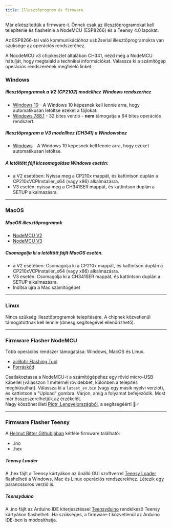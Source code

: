 ```yaml
---
title: Illesztőprogram és firmware
---
```


Már elkészítettük a firmware-t. Önnek csak az illesztőprogramokat kell telepítenie és flashelnie a NodeMCU (ESP8266) és a Teensy 4.0 lapokat.

Az ESP8266-tal való kommunikációhoz usb2serial illesztőprogramokra van szüksége az operációs rendszeréhez.

A NocdeMCU v3 chipkészlet általában CH341, nézd meg a NodeMCU hátulját, hogy megtaláld a technikai információkat. Válassza ki a számítógép operációs rendszerének megfelelő linket.

### Windows

##### illesztőprogramok a V2 (CP2102) modellhez Windows rendszerhez
* [Windows 10](https://www.silabs.com/documents/public/software/CP210x_Universal_Windows_Driver.zip) - A Windows 10 képesnek kell lennie arra, hogy automatikusan letöltse ezeket a fájlokat.
* [Windows 788.1](https://www.silabs.com/documents/public/software/CP210x_Windows_Drivers.zip) - 32 bites verzió - **nem** támogatja a 64 bites operációs rendszert.

##### illesztőprogram a V3 modellhez (CH341) a Windowshoz
* [Windows](http://www.wch.cn/downloads/file/5.html) - A Windows 10 képesnek kell lennie arra, hogy ezeket automatikusan letöltse.

##### A letöltött fájl kicsomagolása Windows esetén:
* a V2 esetében: Nyissa meg a CP210x mappát, és kattintson duplán a CP210xVCPInstaller_x64 (vagy x86) alkalmazásra.
* V3 esetén: nyissa meg a CH341SER mappát, és kattintson duplán a SETUP alkalmazásra.

---

### MacOS

##### MacOS illesztőprogramok
* [NodeMCU V2](https://www.silabs.com/documents/public/software/Mac_OSX_VCP_Driver.zip)
* [NodeMCU V3](http://www.wch.cn/downloads/file/178.html)

##### Csomagolja ki a letöltött fájlt MacOS esetén.
* a V2 esetében: Csomagolja ki a CP210x mappát, és kattintson duplán a CP210xVCPInstaller_x64 (vagy x86) alkalmazásra.
* V3 esetén: Csomagolja ki a CH341SER mappát, és kattintson duplán a SETUP alkalmazásra.
* Indítsa újra a Mac számítógépet

---

### Linux
Nincs szükség illesztőprogramok telepítésére. A chipnek közvetlenül támogatottnak kell lennie (dmesg segítségével ellenőrizhető).

---
### Firmware Flasher NodeMCU
Több operációs rendszer támogatása: Windows, MacOS és Linux.

* [airRohr Flashing Tool](http://firmware.sensor.community/airrohr/flashing-tool/)
* [Forráskód](https://github.com/opendata-stuttgart/airrohr-firmware-flasher)

Csatlakoztassa a NodeMCU-t a számítógépéhez egy rövid micro-USB kábellel (válasszon 1 méternél rövidebbet, különben a telepítés meghiúsulhat). Válassza ki a `latest_en.bin` (vagy egy másik nyelvi verziót), és kattintson a "Upload" gombra.
Várjon, amíg a folyamat befejeződik. Most már összeszerelhetjük az érzékelőt.
<br>
Nagy köszönet illeti [Piotr, Lengyelországból](https://dropbox.inf.re), a segítségéért! 🙋♂️

---
### Firmware Flasher Teensy
A [Helmut Bitter Githubjában](https://github.com/hbitter/DNMS/tree/master/Firmware) kétféle firmware található:
* .ino
* .hex

##### Teensy Loader
A .hex fájlt a Teensy kártyákon az önálló GUI szoftverrel [Teensy Loader](https://www.pjrc.com/teensy/loader.html) flashelheti a Windows, Mac és Linux operációs rendszerekhez.
Létezik egy parancssoros verzió is.

##### Teensyduino
A .ino fájlt az Arduino IDE kiterjesztéssel [Teensyduino](https://www.pjrc.com/teensy/teensyduino.html) rendelkező Teensy kártyákon flashelheti.
Ha szükséges, a firmware-t közvetlenül az Arduino IDE-ben is módosíthatja.
